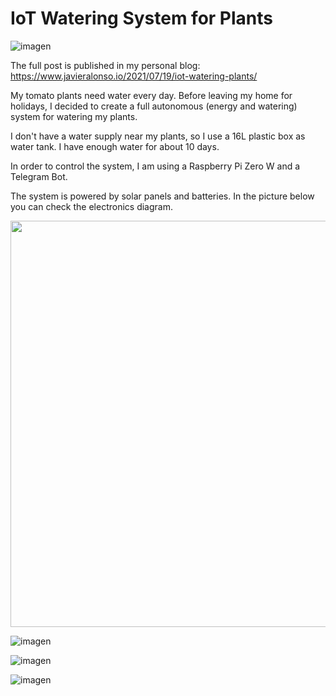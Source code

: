 # IoT Watering System for Plants

![imagen](https://user-images.githubusercontent.com/31996659/126482261-208e4d1d-0da2-4db1-a3c2-a3fb113cca58.png)


The full post is published in my personal blog: https://www.javieralonso.io/2021/07/19/iot-watering-plants/

My tomato plants need water every day. Before leaving my home for holidays, I decided to create a full autonomous (energy and watering) system for watering my plants.

I don't have a water supply near my plants, so I use a 16L plastic box as water tank. I have enough water for about 10 days.

In order to control the system, I am using a Raspberry Pi Zero W and a Telegram Bot.

The system is powered by solar panels and batteries. In the picture below you can check the electronics diagram.


<img src="https://user-images.githubusercontent.com/31996659/126086711-1a9e418f-298b-4afb-aecb-8336388c7ee0.png" width="1128" height="650">

![imagen](https://user-images.githubusercontent.com/31996659/126088167-21c7898b-03d1-4062-9432-51d572c4d74a.png)

![imagen](https://user-images.githubusercontent.com/31996659/126088179-99f348ad-e5d3-412f-a7e5-54064362b474.png)

![imagen](https://user-images.githubusercontent.com/31996659/126088195-83f5d503-b729-4e6f-81eb-d24feb476c96.png)

